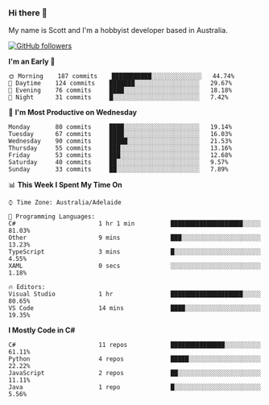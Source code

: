 ### Hi there 👋

My name is Scott and I'm a hobbyist developer based in Australia.

[![GitHub followers](https://img.shields.io/github/followers/puppetsw?label=Follow&style=social)](https://github.com/puppetsw?tab=followers)

<!--START_SECTION:waka-->
**I'm an Early 🐤** 

```text
🌞 Morning    187 commits    ███████████░░░░░░░░░░░░░░   44.74% 
🌆 Daytime    124 commits    ███████░░░░░░░░░░░░░░░░░░   29.67% 
🌃 Evening    76 commits     ████░░░░░░░░░░░░░░░░░░░░░   18.18% 
🌙 Night      31 commits     █░░░░░░░░░░░░░░░░░░░░░░░░   7.42%

```
📅 **I'm Most Productive on Wednesday** 

```text
Monday       80 commits     ████░░░░░░░░░░░░░░░░░░░░░   19.14% 
Tuesday      67 commits     ████░░░░░░░░░░░░░░░░░░░░░   16.03% 
Wednesday    90 commits     █████░░░░░░░░░░░░░░░░░░░░   21.53% 
Thursday     55 commits     ███░░░░░░░░░░░░░░░░░░░░░░   13.16% 
Friday       53 commits     ███░░░░░░░░░░░░░░░░░░░░░░   12.68% 
Saturday     40 commits     ██░░░░░░░░░░░░░░░░░░░░░░░   9.57% 
Sunday       33 commits     ██░░░░░░░░░░░░░░░░░░░░░░░   7.89%

```


📊 **This Week I Spent My Time On** 

```text
⌚︎ Time Zone: Australia/Adelaide

💬 Programming Languages: 
C#                       1 hr 1 min          ████████████████████░░░░░   81.03% 
Other                    9 mins              ███░░░░░░░░░░░░░░░░░░░░░░   13.23% 
TypeScript               3 mins              █░░░░░░░░░░░░░░░░░░░░░░░░   4.55% 
XAML                     0 secs              ░░░░░░░░░░░░░░░░░░░░░░░░░   1.18%

🔥 Editors: 
Visual Studio            1 hr                ████████████████████░░░░░   80.65% 
VS Code                  14 mins             ████░░░░░░░░░░░░░░░░░░░░░   19.35%

```

**I Mostly Code in C#** 

```text
C#                       11 repos            ███████████████░░░░░░░░░░   61.11% 
Python                   4 repos             █████░░░░░░░░░░░░░░░░░░░░   22.22% 
JavaScript               2 repos             ██░░░░░░░░░░░░░░░░░░░░░░░   11.11% 
Java                     1 repo              █░░░░░░░░░░░░░░░░░░░░░░░░   5.56%

```



<!--END_SECTION:waka-->

<!--
**puppetsw/puppetsw** is a ✨ _special_ ✨ repository because its `README.md` (this file) appears on your GitHub profile.

Here are some ideas to get you started:

- 🔭 I’m currently working on ...
- 🌱 I’m currently learning ...
- 👯 I’m looking to collaborate on ...
- 🤔 I’m looking for help with ...
- 💬 Ask me about ...
- 📫 How to reach me: ...
- 😄 Pronouns: ...
- ⚡ Fun fact: ...
-->
